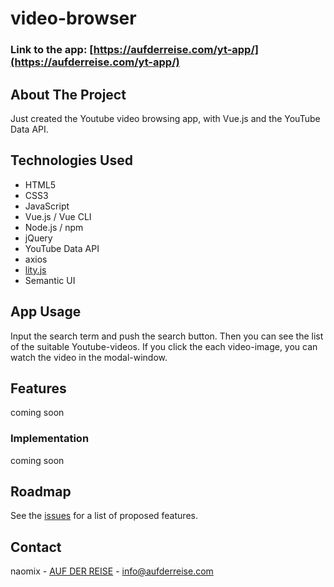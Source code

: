 # video-browser

### Link to the app: [https://aufderreise.com/yt-app/](https://aufderreise.com/yt-app/)

## About The Project

Just created the Youtube video browsing app, with Vue.js and the YouTube Data API. 

## Technologies Used 

* HTML5
* CSS3
* JavaScript
* Vue.js / Vue CLI
* Node.js / npm
* jQuery
* YouTube Data API
* axios
* [lity.js](https://sorgalla.com/lity/) 
* Semantic UI

## App Usage

Input the search term and push the search button. Then you can see the list of the suitable Youtube-videos. If you click the each video-image, you can watch the video in the modal-window.


## Features

coming soon


### Implementation

coming soon 


## Roadmap

See the [issues](https://github.com/nao-mix/youtube-browse/issues) for a list of proposed features.


## Contact

naomix - [AUF DER REISE](https://aufderreise.com/) - info@aufderreise.com


